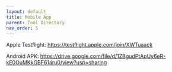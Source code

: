 ```yaml
---
layout: default
title: Mobile App
parent: Tool Directory
nav_order: 5
---
```



 

Apple Testflight: https://testflight.apple.com/join/XWTuaack

Android APK: https://drive.google.com/file/d/1ZBgudPtApUy6eR-kE0OuMKkGBF61aru0/view?usp=sharing